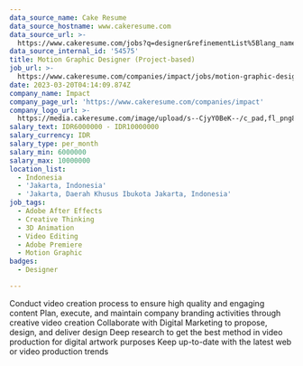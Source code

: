 ```yaml
---
data_source_name: Cake Resume
data_source_hostname: www.cakeresume.com
data_source_url: >-
  https://www.cakeresume.com/jobs?q=designer&refinementList%5Blang_name%5D%5B0%5D=English&refinementList%5Bsalary_type%5D=per_year
data_source_internal_id: '54575'
title: Motion Graphic Designer (Project-based)
job_url: >-
  https://www.cakeresume.com/companies/impact/jobs/motion-graphic-designer-project-based
date: 2023-03-20T04:14:09.874Z
company_name: Impact
company_page_url: 'https://www.cakeresume.com/companies/impact'
company_logo_url: >-
  https://media.cakeresume.com/image/upload/s--CjyY0BeK--/c_pad,fl_png8,h_200,w_200/v1663744097/f2lrigqc3rgnqek8lx43.png
salary_text: IDR6000000 - IDR10000000
salary_currency: IDR
salary_type: per_month
salary_min: 6000000
salary_max: 10000000
location_list:
  - Indonesia
  - 'Jakarta, Indonesia'
  - 'Jakarta, Daerah Khusus Ibukota Jakarta, Indonesia'
job_tags:
  - Adobe After Effects
  - Creative Thinking
  - 3D Animation
  - Video Editing
  - Adobe Premiere
  - Motion Graphic
badges:
  - Designer

---
```


Conduct video creation process to ensure high quality and engaging content Plan, execute, and maintain company branding activities through creative video creation Collaborate with Digital Marketing to propose, design, and deliver design Deep research to get the best method in video production for digital artwork purposes Keep up-to-date with the latest web or video production trends